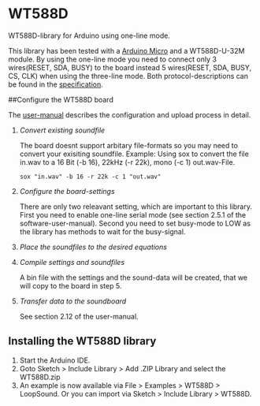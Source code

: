 # WT588D
WT588D-library for Arduino using one-line mode.

This library has been tested with a [Arduino Micro](https://www.arduino.cc/en/Main/ArduinoBoardMicro) and a WT588D-U-32M module.
By using the one-line mode you need to connect only 3 wires(RESET, SDA, BUSY) to the board instead 5 wires(RESET, SDA, BUSY, CS, CLK) when using the three-line mode. 
Both protocol-descriptions can be found in the [specification](http://e-radionica.com/productdata/WT588D%20CHIP&MODULE%20DETAILED%20INFORMATION.pdf).

##Configure the WT588D board

The [user-manual](http://www.elechouse.com/elechouse/images/product/MP3%20WT588D%20USB%20module/WT588D%20software%20user%20manual.pdf) describes the configuration and upload process in detail.  

1. *Convert existing soundfile*
	
	The board doesnt support arbitary file-formats so you may need to convert your exisiting soundfile. 
	Example: Using sox to convert the file in.wav to a 16 Bit (-b 16), 22kHz (-r 22k), mono (-c 1) out.wav-File. 
	
	`sox "in.wav" -b 16 -r 22k -c 1 "out.wav"`

2. *Configure the board-settings*

	There are only two releavant setting, which are important to this library. First you need to enable one-line serial mode (see section 2.5.1 of the software-user-manual). Second you need to set busy-mode to LOW as the library has methods to wait for the busy-signal. 

3. *Place the soundfiles to the desired equations*

4. *Compile settings and soundfiles*

	A bin file with the settings and the sound-data will be created, that we will copy to the board in step 5.
	
5. *Transfer data to the soundboard*

	See section 2.12 of the user-manual.
	
## Installing the WT588D library

1. Start the Arduino IDE.
2. Goto Sketch > Include Library > Add .ZIP Library and select the WT588D.zip 
3. An example is now available via File > Examples > WT588D > LoopSound. Or you can import via Sketch > Include Library > WT588D.


	
	 

